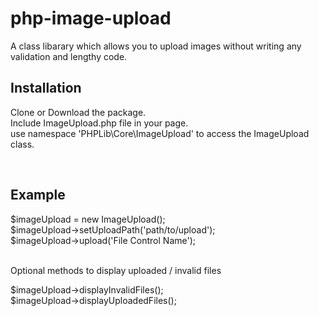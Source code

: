 # php-image-upload
A class libarary which allows you to upload images without writing any validation and lengthy code.
<h2>Installation</h2>
<p>Clone or Download the package.<br/>
Include ImageUpload.php file in your page.<br/>
use namespace 'PHPLib\Core\ImageUpload' to access the ImageUpload class. </p>
<br/><h2>Example</h2>
$imageUpload = new ImageUpload();  <br/>
$imageUpload->setUploadPath('path/to/upload');  <br/>
$imageUpload->upload('File Control Name');  <br/><br/>
<p> Optional methods to display uploaded / invalid files </p>
$imageUpload->displayInvalidFiles();  <br/>
$imageUpload->displayUploadedFiles();  <br/>
